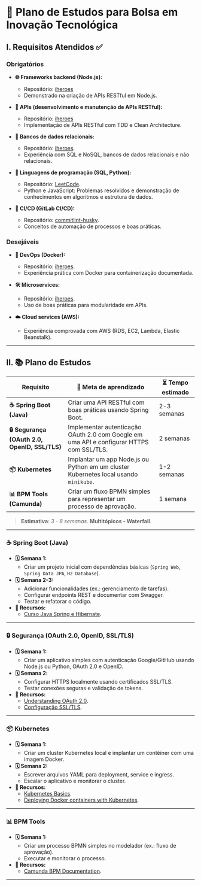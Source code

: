 # 📝 Plano de Estudos para Bolsa em Inovação Tecnológica

## I. Requisitos Atendidos ✅

### **Obrigatórios**
- **🌐 Frameworks backend (Node.js):**  
  - Repositório: [iheroes](https://github.com/GitArika/iheroes)  
  - Demonstrado na criação de APIs RESTful em Node.js.  

- **🔗 APIs (desenvolvimento e manutenção de APIs RESTful):**  
  - Repositório: [iheroes](https://github.com/GitArika/iheroes)  
  - Implementação de APIs RESTful com TDD e Clean Architecture.

- **💾 Bancos de dados relacionais:**  
  - Repositório: [iheroes](https://github.com/GitArika/iheroes).  
  - Experiência com SQL e NoSQL, bancos de dados relacionais e não relacionais.

- **📜 Linguagens de programação (SQL, Python):**  
  - Repositório: [LeetCode](https://github.com/GitArika/leetcode).  
  - Python e JavaScript: Problemas resolvidos e demonstração de conhecimentos em algoritmos e estrutura de dados.

- **🚀 CI/CD (GitLab CI/CD):**  
  - Repositório: [commitlint-husky](https://github.com/GitArika/commitlint-husky).  
  - Conceitos de automação de processos e boas práticas.

### **Desejáveis**
- **🐳 DevOps (Docker):**  
  - Repositório: [iheroes](https://github.com/GitArika/iheroes).  
  - Experiência prática com Docker para containerização documentada.

- **🛠 Microservices:**  
  - Repositório: [iheroes](https://github.com/GitArika/iheroes).  
  - Uso de boas práticas para modularidade em APIs.  

- **☁️ Cloud services (AWS):**  
  - Experiência comprovada com AWS (RDS, EC2, Lambda, Elastic Beanstalk).

---

## II. 📚 Plano de Estudos

| **Requisito**                 | **🎯 Meta de aprendizado**                                                                                     | **⏳ Tempo estimado** |
|-------------------------------|---------------------------------------------------------------------------------------------------------------|----------------------|
| **☕ Spring Boot (Java)**      | Criar uma API RESTful com boas práticas usando Spring Boot.                                                   | 2-3 semanas          |
| **🔒 Segurança (OAuth 2.0, OpenID, SSL/TLS)** | Implementar autenticação OAuth 2.0 com Google em uma API e configurar HTTPS com SSL/TLS.                           | 2 semanas            |
| **📦 Kubernetes**             | Implantar um app Node.js ou Python em um cluster Kubernetes local usando `minikube`.                          | 1-2 semanas          |
| **📊 BPM Tools (Camunda)**     | Criar um fluxo BPMN simples para representar um processo de aprovação.                                        | 1 semana             |

> **Estimativa**: _3 - 8 semanas._ **Multitópicos - Waterfall**.

---

### **☕ Spring Boot (Java)**
- **🗓 Semana 1:**  
  - Criar um projeto inicial com dependências básicas (`Spring Web`, `Spring Data JPA`, `H2 Database`).  
- **🗓 Semana 2-3:**  
  - Adicionar funcionalidades (ex.: gerenciamento de tarefas).  
  - Configurar endpoints REST e documentar com Swagger.  
  - Testar e refatorar o código.  
- **📘 Recursos:**  
  - [Curso Java Spring e Hibernate](https://www.udemy.com/course/spring-hibernate-tutorial).  

---

### **🔒 Segurança (OAuth 2.0, OpenID, SSL/TLS)**
- **🗓 Semana 1:**    
  - Criar um aplicativo simples com autenticação Google/GitHub usando Node.js ou Python, OAuth 2.0 e OpenID.  
- **🗓 Semana 2:**  
  - Configurar HTTPS localmente usando certificados SSL/TLS.  
  - Testar conexões seguras e validação de tokens.  
- **📘 Recursos:**  
  - [Understanding OAuth 2.0](https://www.digitalocean.com/community/tutorials/an-introduction-to-oauth-2).  
  - [Configuração SSL/TLS](https://nodejs.org/docs/v22.11.0/api/tls.html#tls-ssl).  

---

### **📦 Kubernetes**
- **🗓 Semana 1:**  
  - Criar um cluster Kubernetes local e implantar um contêiner com uma imagem Docker.  
- **🗓 Semana 2:**  
  - Escrever arquivos YAML para deployment, service e ingress.  
  - Escalar o aplicativo e monitorar o cluster.  
- **📘 Recursos:**  
  - [Kubernetes Basics](https://kubernetes.io/docs/tutorials/kubernetes-basics/).  
  - [Deploying Docker containers with Kubernetes](https://kubernetes.io/docs/tutorials/stateless-application/hello-minikube/).  

---

### **📊 BPM Tools**
- **🗓 Semana 1:**  
  - Criar um processo BPMN simples no modelador (ex.: fluxo de aprovação).  
  - Executar e monitorar o processo.  
- **📘 Recursos:**  
  - [Camunda BPM Documentation](https://docs.camunda.io).  

---
